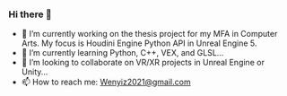 ### Hi there 👋
- 🔭 I’m currently working on the thesis project for my MFA in Computer Arts. My focus is Houdini Engine Python API in Unreal Engine 5.
- 🌱 I’m currently learning Python, C++, VEX, and GLSL...
- 👯 I’m looking to collaborate on VR/XR projects in Unreal Engine or Unity...
- 📫 How to reach me: Wenyiz2021@gmail.com

<!--
**wzhang1998/wzhang1998** is a ✨ _special_ ✨ repository because its `README.md` (this file) appears on your GitHub profile.

Here are some ideas to get you started:

- 🔭 I’m currently working on ...
- 🌱 I’m currently learning ...
- 👯 I’m looking to collaborate on ...
- 🤔 I’m looking for help with ...
- 💬 Ask me about ...
- 📫 How to reach me: ...
- 😄 Pronouns: ...
- ⚡ Fun fact: ...
-->
